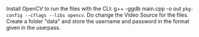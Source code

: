 Install OpenCV to run the files with the CLI:
g++ -ggdb main.cpp -o out `pkg-config --cflags --libs opencv`. 
Do change the Video Source for the files. 
Create a folder "data" and store the username and password in the format given in the userpass. 

